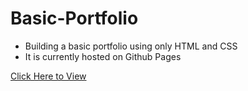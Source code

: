 # Basic-Portfolio

<ul>
  <li>Building a basic portfolio using only HTML and CSS</li>
  <li>It is currently hosted on Github Pages</li>
</ul>

<a href="https://yenseydm.github.io/Basic-Portfolio/">Click Here to View</a>
